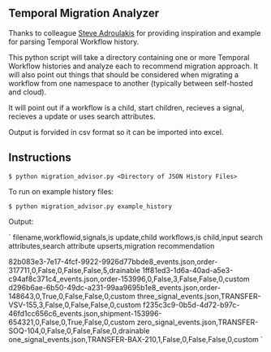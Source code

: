 ## Temporal Migration Analyzer
Thanks to colleague [Steve Adroulakis](https://github.com/steveandroulakis) for providing inspiration and example for parsing Temporal Workflow history.

This python script will take a directory containing one or more Temporal Workflow histories and analyze each to recommend migration approach. It will also point out things that should be considered when migrating a workflow from one namespace to another (typically between self-hosted and cloud). 

It will point out if a workflow is a child, start children, recieves a signal, recieves a update or uses search attributes.

Output is forvided in csv format so it can be imported into excel.

## Instructions
`$ python migration_advisor.py <Directory of JSON History Files>`

To run on example history files:

`$ python migration_advisor.py example_history`

Output:

`
filename,workflowid,signals,is update,child workflows,is child,input search attributes,search attribute upserts,migration recommendation

82b083e3-7e17-4fcf-9922-9926d77bbde8_events.json,order-317711,0,False,0,False,False,5,drainable
1ff81ed3-1d6a-40ad-a5e3-c94af8c371c4_events.json,order-153996,0,False,3,False,False,0,custom
d296b6ae-6b50-49dc-a231-99aa9695b1e8_events.json,order-148643,0,True,0,False,False,0,custom
three_signal_events.json,TRANSFER-VSV-155,3,False,0,False,False,0,custom
f235c3c9-0b5d-4d72-b97c-46fd1cc656c6_events.json,shipment-153996-654321,0,False,0,True,False,0,custom
zero_signal_events.json,TRANSFER-SOQ-104,0,False,0,False,False,0,drainable
one_signal_events.json,TRANSFER-BAX-210,1,False,0,False,False,0,custom
`
